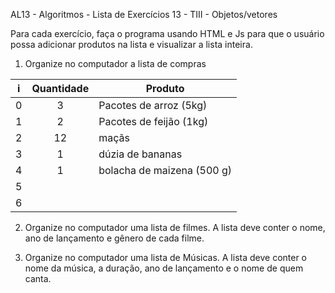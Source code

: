 AL13 \- Algoritmos \- Lista de Exercícios 13 \- TIII \- Objetos/vetores

Para cada exercício, faça o programa usando HTML e Js para que o usuário possa adicionar produtos na lista e visualizar a lista inteira.

1) Organize no computador a lista de compras

| i | Quantidade | Produto |
| :---: | :---: | ----- |
| 0 | 3 | Pacotes de arroz (5kg) |
| 1 | 2 | Pacotes de feijão (1kg) |
| 2 | 12  | maçãs |
| 3 | 1 | dúzia de bananas |
| 4 | 1 | bolacha de maizena (500 g) |
| 5 |  |  |
| 6 |  |  |

2) Organize no computador uma lista de filmes. A lista deve conter o nome, ano de lançamento e gênero de cada filme.  
     
3) Organize no computador uma lista de Músicas. A lista deve conter o nome da música, a duração, ano de lançamento e o nome de quem canta.

